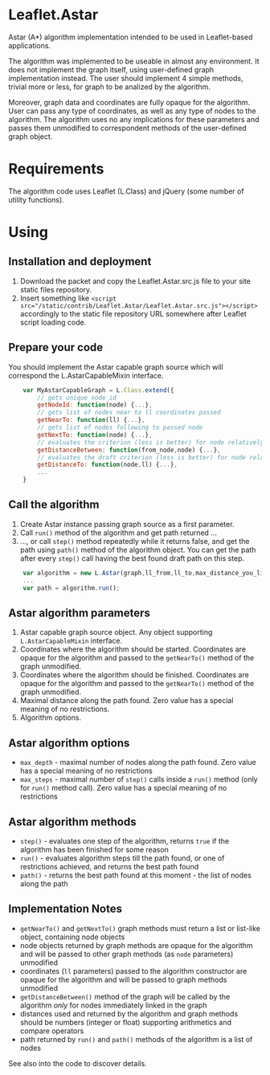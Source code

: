 Leaflet.Astar
=============

Astar (A*) algorithm implementation intended to be used in Leaflet-based applications.

The algorithm was implemented to be useable in almost any environment. It does not implement the graph itself, using user-defined graph implementation instead. The user should implement 4 simple methods, trivial more or less, for graph to be analized by the algorithm.

Moreover, graph data and coordinates are fully opaque for the algorithm. User can pass any type of coordinates, as well as any type of nodes to the algorithm. The algorithm uses no any implications for these parameters and passes them unmodified to correspondent methods of the user-defined graph object.

Requirements
============

The algorithm code uses Leaflet (L.Class) and jQuery (some number of utility functions).

Using
=====

Installation and deployment
---------------------------

1. Download the packet and copy the Leaflet.Astar.src.js file to your site static files repository.
2. Insert something like `<script src="/static/contrib/Leaflet.Astar/Leaflet.Astar.src.js"></script>` accordingly to the static file repository URL somewhere after Leaflet script loading code.

Prepare your code
-----------------

You should implement the Astar capable graph source which will correspond the L.AstarCapableMixin interface.

```javascript
    var MyAstarCapableGraph = L.Class.extend({
        // gets unique node id
        getNodeId: function(node) {...},
        // gets list of nodes near to ll coordinates passed
        getNearTo: function(ll) {...},
        // gets list of nodes following to passed node
        getNextTo: function(node) {...},
        // evaluates the criterion (less is better) for node relatively to from_node, distance f.e.
        getDistanceBetween: function(from_node,node) {...},
        // evaluates the draft criterion (less is better) for node relatively to ll coordinates, distance f.e.
        getDistanceTo: function(node,ll) {...},
        ...
    }
```

Call the algorithm
------------------

1. Create Astar instance passing graph source as a first parameter.
2. Call `run()` method of the algorithm and get path returned ...
3. ..., or call `step()` method repeatedly while it returns false, and get the path using `path()` method of the algorithm object. You can get the path after every `step()` call having the best found draft path on this step.

```javascript
    var algorithm = new L.Astar(graph,ll_from,ll_to,max_distance_you_like,options_you_like);
    ...
    var path = algorithm.run();
```

Astar algorithm parameters
--------------------------

1. Astar capable graph source object. Any object supporting `L.AstarCapableMixin` interface.
2. Coordinates where the algorithm should be started. Coordinates are opaque for the algorithm and passed to the `getNearTo()` method of the graph unmodified.
3. Coordinates where the algorithm should be finished. Coordinates are opaque for the algorithm and passed to the `getNearTo()` method of the graph unmodified.
4. Maximal distance along the path found. Zero value has a special meaning of no restrictions.
5. Algorithm options.

Astar algorithm options
-----------------------
* `max_depth` - maximal number of nodes along the path found. Zero value has a special meaning of no restrictions
* `max_steps` - maximal number of `step()` calls inside a `run()` method (only for `run()` method call). Zero value has a special meaning of no restrictions

Astar algorithm methods
-----------------------
* `step()` - evaluates one step of the algorithm, returns `true` if the algorithm has been finished for some reason
* `run()` - evaluates algorithm steps till the path found, or one of restrictions achieved, and returns the best path found
* `path()` - returns the best path found at this moment - the list of nodes along the path

Implementation Notes
--------------------

* `getNearTo()` and `getNextTo()` graph methods must return a list or list-like object, containing node objects
* node objects returned by graph methods are opaque for the algorithm and will be passed to other graph methods (as `node` parameters) unmodified
* coordinates (`ll` parameters) passed to the algorithm constructor are opaque for the algorithm and will be passed to graph methods unmodified
* `getDistanceBetween()` method of the graph will be called by the algorithm *only* for nodes immediately linked in the graph
* distances used and returned by the algorithm and graph methods should be numbers (integer or float) supporting arithmetics and compare operators
* path returned by `run()` and `path()` methods of the algorithm is a list of nodes

See also into the code to discover details.
